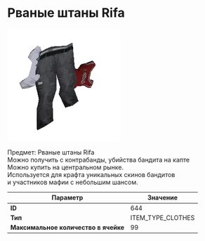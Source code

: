 # Рваные штаны Rifa

![Item Image](../img/644.webp?raw=true)

Предмет: Рваные штаны Rifa<br>Можно получить с контрабанды, убийства бандита на капте<br>Можно купить на центральном рынке. <br>Используется для крафта уникальных скинов бандитов<br>и участников мафии с небольшим шансом.


| Параметр | Значение |
|----------|----------|
| **ID** | 644 |
| **Тип** | ITEM_TYPE_CLOTHES |
| **Максимальное количество в ячейке** | 99 |

